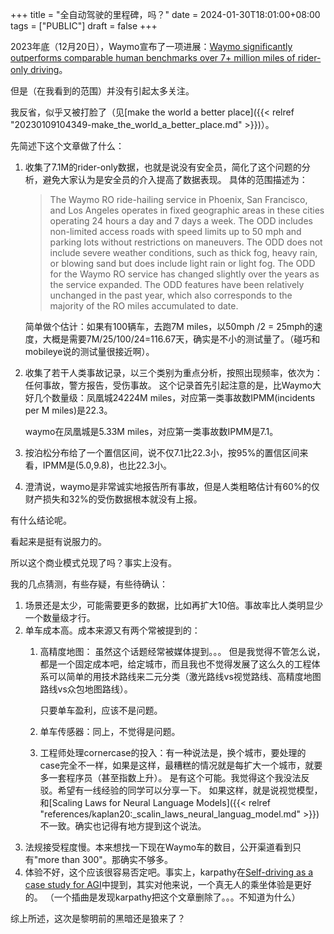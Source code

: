 +++
title = "全自动驾驶的里程碑，吗？"
date = 2024-01-30T18:01:00+08:00
tags = ["PUBLIC"]
draft = false
+++

2023年底（12月20日），Waymo宣布了一项进展：[Waymo significantly outperforms comparable human benchmarks over 7+ million miles of rider-only driving](https://waymo.com/blog/2023/12/waymo-significantly-outperforms-comparable-human-benchmarks-over-7-million/)。

但是（在我看到的范围）并没有引起太多关注。

我反省，似乎又被打脸了（见[make the world a better place]({{< relref "20230109104349-make_the_world_a_better_place.md" >}})）。

先简述下这个文章做了什么：

1.  收集了7.1M的rider-only数据，也就是说没有安全员，简化了这个问题的分析，避免大家认为是安全员的介入提高了数据表现。
    具体的范围描述为：

    > The Waymo RO ride-hailing service in Phoenix, San Francisco, and Los Angeles operates in fixed geographic areas in these cities operating 24 hours a day and 7 days a week.
    > The ODD includes non-limited access roads with speed limits up to 50 mph and parking lots without restrictions on maneuvers.
    > The ODD does not include severe weather conditions, such as thick fog, heavy rain, or blowing sand but does include light rain or light fog.
    > The ODD for the Waymo RO service has changed slightly over the years as the service expanded.
    > The ODD features have been relatively unchanged in the past year, which also corresponds to the majority of the RO miles accumulated to date.

    简单做个估计：如果有100辆车，去跑7M miles，以50mph /2 = 25mph的速度，大概是需要7M/25/100/24=116.67天，确实是不小的测试量了。（碰巧和mobileye说的测试量很接近啊）。
2.  收集了若干人类事故记录，以三个类别为重点分析，按照出现频率，依次为：任何事故，警方报告，受伤事故。
    这个记录首先引起注意的是，比Waymo大好几个数量级：凤凰城24224M miles，对应第一类事故数IPMM(incidents per M miles)是22.3。

    waymo在凤凰城是5.33M miles，对应第一类事故数IPMM是7.1。
3.  按泊松分布给了一个置信区间，说不仅7.1比22.3小，按95%的置信区间来看，IPMM是(5.0,9.8)，也比22.3小。
4.  澄清说，waymo是非常诚实地报告所有事故，但是人类粗略估计有60%的仅财产损失和32%的受伤数据根本就没有上报。

有什么结论呢。

看起来是挺有说服力的。

所以这个商业模式兑现了吗？事实上没有。

我的几点猜测，有些存疑，有些待确认：

1.  场景还是太少，可能需要更多的数据，比如再扩大10倍。事故率比人类明显少一个数量级才行。
2.  单车成本高。成本来源又有两个常被提到的：
    1.  高精度地图：
        虽然这个话题经常被媒体提到。。。
        但是我觉得不管怎么说，都是一个固定成本吧，给定城市，而且我也不觉得发展了这么久的工程体系可以简单的用技术路线来二元分类（激光路线vs视觉路线、高精度地图路线vs众包地图路线）。

        只要单车盈利，应该不是问题。
    2.  单车传感器：同上，不觉得是问题。
    3.  工程师处理cornercase的投入：有一种说法是，换个城市，要处理的case完全不一样，如果是这样，最糟糕的情况就是每扩大一个城市，就要多一套程序员（甚至指数上升）。
        是有这个可能。我觉得这个我没法反驳。希望有一线经验的同学可以分享一下。
        如果这样，就是说视觉模型，和[Scaling Laws for Neural Language Models]({{< relref "references/kaplan20:_scalin_laws_neural_languag_model.md" >}})不一致。确实也记得有地方提到这个说法。
3.  法规接受程度慢。本来想找一下现在Waymo车的数目，公开渠道看到只有"more than 300"。那确实不够多。
4.  体验不好，这个应该很容易否定吧。事实上，karpathy在[Self-driving as a case study for AGI](</ox-hugo/web.archive.org-Self-driving as a case study for AGI.pdf>)中提到，其实对他来说，一个真无人的乘坐体验是更好的。
    （一个插曲是发现karpathy把这个文章删除了。。。不知道为什么）

综上所述，这次是黎明前的黑暗还是狼来了？

